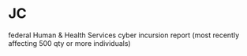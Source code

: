 # JC
federal Human &amp; Health Services cyber incursion report (most recently affecting 500 qty or more individuals)
